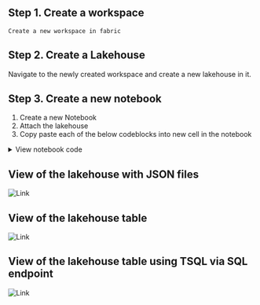 ## Step 1. Create  a workspace
    Create a new workspace in fabric
## Step 2. Create  a Lakehouse
  Navigate to the newly created workspace and create a new lakehouse in it.
  
## Step 3. Create a new notebook

1. Create a new Notebook
2. Attach the lakehouse
3. Copy paste each of the  below codeblocks into new cell in the notebook


<details>

  <summary>View notebook code</summary>


For cell 1, use the below code block if API call needs to be made under the context of the current user
```
from notebookutils.mssparkutils.credentials import getToken
from datetime import datetime
import requests
token = getToken("https://analysis.windows.net/powerbi/api")
```

For cell 1, use the below code block if API call needs to be made under the context of service principal
```
from notebookutils.mssparkutils.credentials import getToken
from datetime import datetime
import requests

client_id = ""
client_secret = ""
tenant_id = ""

token_url = f"https://login.microsoftonline.com/{tenant_id}/oauth2/v2.0/token"
headers = {"Content-Type": "application/x-www-form-urlencoded"}
data = {
    "grant_type": "client_credentials",
    "client_id": client_id,
    "client_secret": client_secret,
    "scope": "https://analysis.windows.net/powerbi/api/.default",
}

response = requests.post(token_url, headers=headers, data=data)
token = response.json()["access_token"]
```

```
base_url = "https://api.powerbi.com/v1.0/myorg/admin/"
token = getToken("https://analysis.windows.net/powerbi/api")
headers = {"Authorization": f"Bearer {token}"}


previous_day = datetime.now() - timedelta(days=1)


startDateTime = previous_day.strftime("'%Y-%m-%dT00:00:00Z'")
endDateTime   = previous_day.strftime("'%Y-%m-%dT23:59:59Z'")

folder_path = "Files/activityevents/year=" + previous_day.strftime("%Y")  + "/month=" +  previous_day.strftime("%Y%m")  + "/day=" +  previous_day.strftime("%Y%m%d")


resp_continuationUri = f"{base_url}/activityevents?startDateTime={startDateTime}&endDateTime={endDateTime}"
resp_lastResultSet = False

cont_counter = 0

while not resp_lastResultSet:
    response1 = requests.get(resp_continuationUri, headers=headers)

    file_path =  "/lakehouse/default/"  + folder_path + "/" + previous_day.strftime("%Y%m%d") + "_" + str(cont_counter).zfill(10) +".json"
    mssparkutils.fs.mkdirs(folder_path) 
    with open(file_path, "w") as file:
        file.write(response1.text)

    response1_json = response1.json()
    resp_continuationUri = response1_json['continuationUri']
    resp_lastResultSet   = response1_json['lastResultSet']
    cont_counter = cont_counter + 1
    

```


```
%%sql
DROP TABLE IF EXISTS activityevents_snapshot_step01;
CREATE TABLE  activityevents_snapshot_step01
(
activityEventEntities array<struct<
Id:string,
RecordType:string,
CreationTime:string,
Operation:string,
OrganizationId:string,
UserType:string,
UserKey:string,
Workload:string,
ResultStatus:string,
UserId:string,
ClientIP:string,
ItemName:string,
WorkSpaceName:string,
DatasetName:string,
ReportName:string,
WorkspaceId:string,
ObjectId:string,
ObjectType:string,
ObjectDisplayName:string,
Experience:string,
DatasetId:string,
ReportId:string,
ArtifactId:string,
ArtifactName:string,
ReportType:string,
DistributionMethod:string,
SensitivityLabelId:string,
ArtifactKind:string,
UserAgent:string,
Activity:string,
IsSuccess:string,
RequestId:string,
ActivityId:string,
ModelsSnapshots:string,
RefreshEnforcementPolicy:string,
SharingAction:string,
ShareLinkId:string,
SharingScope:string,
ConsumptionMethod:string,
CapacityId:string,
CapacityName:string
>>
) using  json
OPTIONS (
multiLine true,
path "Files/activityevents/*/*/*/*.json"
);
```

```
%%sql
DROP VIEW IF EXISTS activityevents_snapshot_step02;
CREATE VIEW  activityevents_snapshot_step02 AS
SELECT 
c2.Id,
c2.RecordType,
c2.CreationTime,
c2.Operation,
c2.OrganizationId,
c2.UserType,
c2.UserKey,
c2.Workload,
c2.UserId,
c2.ClientIP,
c2.ItemName,
c2.WorkSpaceName,
c2.DatasetName,
c2.ReportName,
c2.WorkspaceId,
c2.ObjectId,
c2.ObjectType,
c2.ObjectDisplayName,
c2.Experience,
c2.DatasetId,
c2.ReportId,
c2.ArtifactId,
c2.ArtifactName,
c2.ReportType,
c2.DistributionMethod,
c2.ConsumptionMethod,
c2.SensitivityLabelId,
c2.ArtifactKind,
c2.UserAgent,
c2.Activity,
c2.IsSuccess,
c2.RequestId,
c2.ActivityId,
c2.ModelsSnapshots,
c2.RefreshEnforcementPolicy,
c2.SharingAction,
c2.ShareLinkId,
c2.SharingScope,
c2.CapacityId,
c2.CapacityName
FROM  activityevents_snapshot_step01
LATERAL VIEW  
    posexplode(activityEventEntities) c01 as c1,c2
```

```
%%pyspark
resultsDF1=spark.sql("SELECT * FROM activityevents_snapshot_step02")
resultsDF1.write.mode("overwrite").option("overwriteSchema", "true").format("delta").save("Tables/FabricActivityEvents")
```


```
%%sql
DROP VIEW IF EXISTS  activityevents_snapshot_step02;
DROP TABLE IF EXISTS activityevents_snapshot_step01;
```
</details>

## View of the lakehouse with JSON files

![Link](/screenshots/01.jpg)



## View of the lakehouse table

![Link](/screenshots/02.jpg)

## View of the lakehouse table using TSQL via SQL endpoint

![Link](/screenshots/03.jpg)
